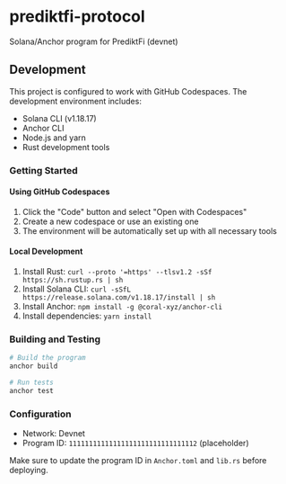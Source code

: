 # prediktfi-protocol
Solana/Anchor program for PrediktFi (devnet)

## Development

This project is configured to work with GitHub Codespaces. The development environment includes:
- Solana CLI (v1.18.17)
- Anchor CLI
- Node.js and yarn
- Rust development tools

### Getting Started

#### Using GitHub Codespaces
1. Click the "Code" button and select "Open with Codespaces"
2. Create a new codespace or use an existing one
3. The environment will be automatically set up with all necessary tools

#### Local Development
1. Install Rust: `curl --proto '=https' --tlsv1.2 -sSf https://sh.rustup.rs | sh`
2. Install Solana CLI: `curl -sSfL https://release.solana.com/v1.18.17/install | sh`
3. Install Anchor: `npm install -g @coral-xyz/anchor-cli`
4. Install dependencies: `yarn install`

### Building and Testing
```bash
# Build the program
anchor build

# Run tests
anchor test
```

### Configuration
- Network: Devnet
- Program ID: `11111111111111111111111111111112` (placeholder)

Make sure to update the program ID in `Anchor.toml` and `lib.rs` before deploying.
